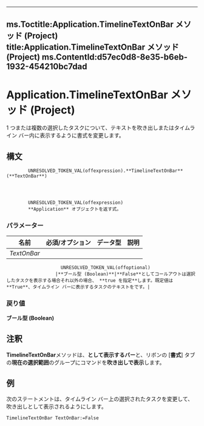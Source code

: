 

---
ms.Toctitle:Application.TimelineTextOnBar メソッド (Project)
title:Application.TimelineTextOnBar メソッド (Project)
ms.ContentId:d57ec0d8-8e35-b6eb-1932-454210bc7dad
---
# Application.TimelineTextOnBar メソッド (Project)




1 つまたは複数の選択したタスクについて、テキストを吹き出しまたはタイムライン バー内に表示するように書式を変更します。

## 構文

            UNRESOLVED_TOKEN_VAL(offexpression).**TimelineTextOnBar**(**TextOnBar**)




            UNRESOLVED_TOKEN_VAL(offexpression)
            **Application** オブジェクトを返す式。

### パラメーター

|**名前**|**必須/オプション**|**データ型**|**説明**|
|---|---|---|---|
|*TextOnBar*|
                        UNRESOLVED_TOKEN_VAL(offoptional)
                      |**ブール型 (Boolean)**|**False**としてコールアウトは選択したタスクを表示する場合それ以外の場合、 **true を指定**します。既定値は**True**、タイムライン バーに表示するタスクのテキストをです。|



### 戻り値
**ブール型 (Boolean)**





## 注釈
**TimelineTextOnBar**メソッドは、**として表示するバー**と、リボンの [**書式**] タブの**現在の選択範囲**のグループにコマンドを**吹き出しで表示**します。



## 例
次のステートメントは、タイムライン バー上の選択されたタスクを変更して、吹き出しとして表示されるようにします。

```vba
TimelineTextOnBar TextOnBar:=False
```





